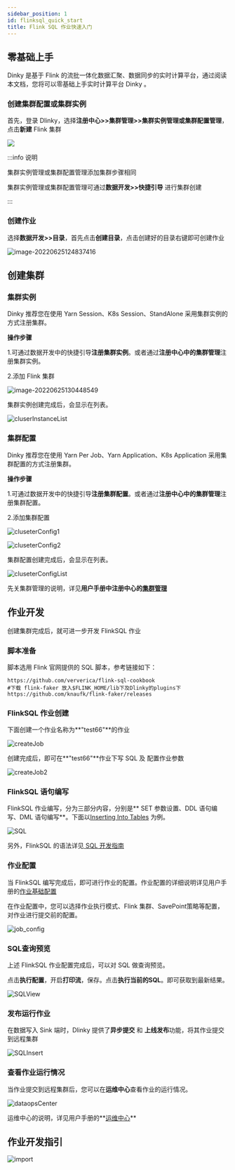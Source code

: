 ```yaml
---
sidebar_position: 1
id: flinksql_quick_start
title: Flink SQL 作业快速入门
---
```




## 零基础上手

 Dinky 是基于 Flink 的流批一体化数据汇聚、数据同步的实时计算平台，通过阅读本文档，您将可以零基础上手实时计算平台 Dinky 。

### 创建集群配置或集群实例

首先，登录 Dlinky，选择**注册中心>>集群管理>>集群实例管理或集群配置管理**，点击**新建** Flink 集群

![](http://www.aiwenmo.com/dinky/docs/zh-CN/quick_start/flinksql_quick_start/%E5%88%9B%E5%BB%BA%E9%9B%86%E7%BE%A4.png)

:::info 说明

  集群实例管理或集群配置管理添加集群步骤相同

  集群实例管理或集群配置管理可通过**数据开发>>快捷引导** 进行集群创建

:::

### 创建作业

选择**数据开发>>目录**，首先点击**创建目录**，点击创建好的目录右键即可创建作业

![image-20220625124837416](http://www.aiwenmo.com/dinky/docs/zh-CN/quick_start/flinksql_quick_start/image-20220625124837416.png)



## 创建集群

### 集群实例

Dinky 推荐您在使用 Yarn Session、K8s Session、StandAlone 采用集群实例的方式注册集群。

**操作步骤**

1.可通过数据开发中的快捷引导**注册集群实例**。或者通过**注册中心中的集群管理**注册集群实例。

2.添加 Flink 集群

![image-20220625130448549](http://www.aiwenmo.com/dinky/docs/zh-CN/quick_start/flinksql_quick_start/image-20220625130448549.png)

集群实例创建完成后，会显示在列表。

![cluserInstanceList](http://www.aiwenmo.com/dinky/docs/zh-CN/quick_start/flinksql_quick_start/cluserInstanceList.png)



### 集群配置

Dinky 推荐您在使用 Yarn Per Job、Yarn Application、K8s Application 采用集群配置的方式注册集群。

**操作步骤**

1.可通过数据开发中的快捷引导**注册集群配置**。或者通过**注册中心中的集群管理**注册集群配置。

2.添加集群配置

![cluseterConfig1](http://www.aiwenmo.com/dinky/docs/zh-CN/quick_start/flinksql_quick_start/cluseterConfig1.png)

![cluseterConfig2](http://www.aiwenmo.com/dinky/docs/zh-CN/quick_start/flinksql_quick_start/cluseterConfig2.png)



 集群配置创建完成后，会显示在列表。

![cluseterConfigList](http://www.aiwenmo.com/dinky/docs/zh-CN/quick_start/flinksql_quick_start/cluseterConfigList.png)



先关集群管理的说明，详见**用户手册中注册中心的[集群管理](./administrator_guide/register_center/cluster_manage.md)**

## 作业开发

创建集群完成后，就可进一步开发 FlinkSQL 作业

### 脚本准备

脚本选用 Flink 官网提供的 SQL 脚本，参考链接如下：

```
https://github.com/ververica/flink-sql-cookbook
#下载 flink-faker 放入$FLINK_HOME/lib下及Dlinky的plugins下
https://github.com/knaufk/flink-faker/releases
```



### FlinkSQL 作业创建

下面创建一个作业名称为**"test66"**的作业

![createJob](http://www.aiwenmo.com/dinky/docs/zh-CN/quick_start/flinksql_quick_start/createJob.png)

创建完成后，即可在**"test66"**作业下写 SQL 及 配置作业参数

![createJob2](http://www.aiwenmo.com/dinky/docs/zh-CN/quick_start/flinksql_quick_start/createJob2.png)



### FlinkSQL 语句编写

FlinkSQL 作业编写，分为三部分内容，分别是** SET 参数设置、DDL 语句编写、DML 语句编写**。下面以[Inserting Into Tables](https://github.com/ververica/flink-sql-cookbook/blob/main/foundations/02_insert_into/02_insert_into.md) 为例。

![SQL](http://www.aiwenmo.com/dinky/docs/zh-CN/quick_start/flinksql_quick_start/SQL.png)

另外，FlinkSQL 的语法详见[ SQL 开发指南](./sql_development_guide/development_guide_overview.md) 

### 作业配置

当 FlinkSQL 编写完成后，即可进行作业的配置。作业配置的详细说明详见用户手册的[作业基础配置](./administrator_guide/studio/job_config.md) 

在作业配置中，您可以选择作业执行模式、Flink 集群、SavePoint策略等配置，对作业进行提交前的配置。

![job_config](http://www.aiwenmo.com/dinky/docs/zh-CN/quick_start/flinksql_quick_start/job_config.png)

### SQL查询预览

上述 FlinkSQL 作业配置完成后，可以对 SQL 做查询预览。

点击**执行配置**，开启**打印流**，保存。点击**执行当前的SQL**。即可获取到最新结果。

![SQLView](http://www.aiwenmo.com/dinky/docs/zh-CN/quick_start/flinksql_quick_start/SQLView.png)



### 发布运行作业

在数据写入 Sink 端时，Dlinky 提供了**异步提交** 和 **上线发布**功能，将其作业提交到远程集群

![SQLInsert](http://www.aiwenmo.com/dinky/docs/zh-CN/quick_start/flinksql_quick_start/SQLInsert.png)



### 查看作业运行情况

当作业提交到远程集群后，您可以在**运维中心**查看作业的运行情况。

![dataopsCenter](http://www.aiwenmo.com/dinky/docs/zh-CN/quick_start/flinksql_quick_start/dataopsCenter.png)

运维中心的说明，详见用户手册的**[运维中心](./administrator_guide/devops_center/deveops_center_intro.md)**

## 作业开发指引

![import](http://www.aiwenmo.com/dinky/docs/zh-CN/quick_start/flinksql_quick_start/import.png)

